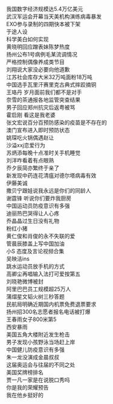 我国数字经济规模达5.4万亿美元  
武汉军运会开幕当天美机构演练病毒暴发  
EXO参与录制的四期快本被下架  
于途人设  
科学美白如何实现  
黄晓明回应蹭表妹陈梦热度  
扬州公布1号病例毛某流调情况  
严格控制偶像养成类节目  
刘翔说大家没必要向他道歉  
江苏社会库存大米32万吨面粉18万吨  
中国选手瓦里汗赛里克古典式摔跤摘铜  
王珞丹 岁月面前我们都不是对手  
奈雪的茶通报各地监管突查结果  
男子回应郑州抗灾后返粤被骂  
霍启刚 看这是我老婆  
张文宏说百分百预防感染的疫苗是不存在的  
澳门宣布进入即时预防状态  
姚琛吃火锅偶遇赵让  
沙溢xxj恋爱行为  
苏炳添每晚十点准时关手机睡觉  
刘洋咋看着有点眼熟  
乔夕辰简亦繁终于亲了  
新发现中药连花清瘟对德尔塔病毒有效  
伊藤美诚  
撒贝宁跟娃说我永远是你们的同龄人  
谢霆锋 听说你们要炸我厨房  
中国运动员防疫意识有多强  
迪丽热巴哭得让人心疼  
乔晶晶过生日没有礼物  
粉红小猪  
黄仁俊和肖俊的永不失联的爱  
管晨辰膝盖上写中国加油  
小S 态度及言论视频合集  
吴映洁ins  
跳水运动员放手机的方式  
高卿尘再唱输入法打可爱按第五  
刘晓艳微博被封  
阿里巴巴员工规模超25万人  
蒲熠星文韬火树三秒答题  
民航局明确近期国内机票免费退票要求  
扬州招300名志愿者报名电话被打爆  
王春雨女子800米第5  
西安暴雨  
美国五角大楼附近发生枪击  
男子发现小孩野泳当场赶上岸  
中国健儿防疫意识有多强  
朱一龙没演成金晨叔叔  
这届奥运会与往届的不同之处  
美国奖牌榜排名  
贾一凡一家是在说脱口秀吗  
你是我的荣耀预告  
我在他乡挺好的  
